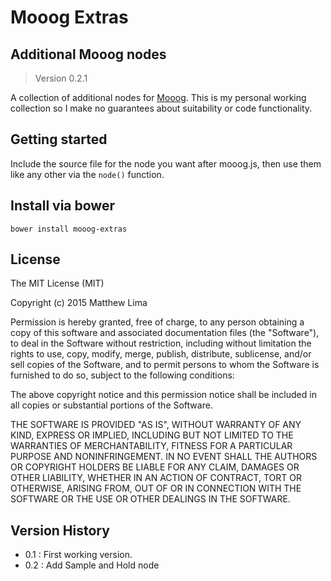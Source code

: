 # Mooog Extras

## Additional Mooog nodes

> Version 0.2.1

A collection of additional nodes for [Mooog](https://github.com/mattlima/mooog). This
is my personal working collection so I make no guarantees about suitability or code 
functionality.


## Getting started

Include the source file for the node you want after mooog.js, then use them like any other
via the `node()` function.

## Install via bower

`bower install mooog-extras`

## License

The MIT License (MIT)

Copyright (c) 2015 Matthew Lima

Permission is hereby granted, free of charge, to any person obtaining a copy
of this software and associated documentation files (the "Software"), to deal
in the Software without restriction, including without limitation the rights
to use, copy, modify, merge, publish, distribute, sublicense, and/or sell
copies of the Software, and to permit persons to whom the Software is
furnished to do so, subject to the following conditions:

The above copyright notice and this permission notice shall be included in
all copies or substantial portions of the Software.

THE SOFTWARE IS PROVIDED "AS IS", WITHOUT WARRANTY OF ANY KIND, EXPRESS OR
IMPLIED, INCLUDING BUT NOT LIMITED TO THE WARRANTIES OF MERCHANTABILITY,
FITNESS FOR A PARTICULAR PURPOSE AND NONINFRINGEMENT. IN NO EVENT SHALL THE
AUTHORS OR COPYRIGHT HOLDERS BE LIABLE FOR ANY CLAIM, DAMAGES OR OTHER
LIABILITY, WHETHER IN AN ACTION OF CONTRACT, TORT OR OTHERWISE, ARISING FROM,
OUT OF OR IN CONNECTION WITH THE SOFTWARE OR THE USE OR OTHER DEALINGS IN
THE SOFTWARE.



## Version History

- 0.1 : First working version.
- 0.2 : Add Sample and Hold node






